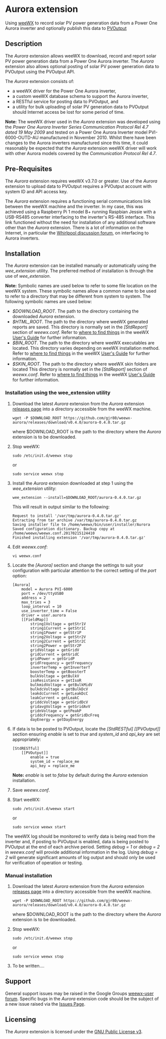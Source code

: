 # Aurora extension #

Using [weeWX](http://weewx.com/ "WeeWX - Open source software for your weather station") to record solar PV power generation data from a Power One Aurora inverter and optionally publish this data to [PVOutput](http://pvoutput.org/ "PVOutput.org")

## Description ##

The *Aurora* extension allows weeWX to download, record and report solar PV power generation data from a Power One Aurora inverter. The *Aurora* extension also allows optional posting of solar PV power generation data to PVOutput using the PVOutput API.

The *Aurora* extension consists of:
- a weeWX driver for the Power One Aurora inverter,
- a custom weeWX database schema to support the Aurora inverter,
- a RESTful service for posting data to PVOutput, and
- a utility for bulk uploading of solar PV generation data to PVOutput should Internet access be lost for some period of time.

**Note:** The weeWX driver used in the *Aurora* extension was developed using the *Power One Aurora Inverter Series Communication Protocol Rel 4.7 dated 19 May 2009* and tested on a Power One Aurora Inverter model PVI-6000-OUTD-AU manufactured in November 2010. Whilst there have been changes to the Aurora inverters manufactured since this time, it could reasonably be expected that the *Aurora* extension weeWX driver will work with other Aurora models covered by the *Communication Protocol Rel 4.7*.

## Pre-Requisites ##

The *Aurora* extension requires weeWX v3.7.0 or greater. Use of the *Aurora* extension to upload data to PVOutput requires a PVOutput account with system ID and API access key.

The *Aurora* extension requires a functioning serial communications link between the weeWX machine and the inverter. In my case, this was achieved using a Raspberry Pi 1 model B+ running Raspbian Jessie with a USB-RS485 converter interfacing to the inverter's RS-485 interface. This link functioned without the need for installation of any additional software other than the *Aurora* extension. There is a lot of information on the Internet, in particular the [Whirlpool discussion forum](http://forums.whirlpool.net.au/ "Whirlpool discussion forum"), on interfacing to Aurora inverters.

## Installation ##

The *Aurora* extension can be installed manually or automatically using the *wee_extension* utility. The preferred method of installation is through the use of *wee_extension*.

**Note:** Symbolic names are used below to refer to some file location on the weeWX system. These symbolic names allow a common name to be used to refer to a directory that may be different from system to system. The following symbolic names are used below:

-   *$DOWNLOAD_ROOT*. The path to the directory containing the downloaded *Aurora* extension.
-   *$HTML_ROOT*. The path to the directory where weeWX generated reports are saved. This directory is normally set in the *[StdReport]* section of *weewx.conf*. Refer to [where to find things](http://weewx.com/docs/usersguide.htm#Where_to_find_things "where to find things") in the weeWX [User's Guide](http://weewx.com/docs/usersguide.htm "User's Guide to the weeWX Weather System") for further information.
-   *$BIN_ROOT*. The path to the directory where weeWX executables are located. This directory varies depending on weeWX installation method. Refer to [where to find things](http://weewx.com/docs/usersguide.htm#Where_to_find_things "where to find things") in the weeWX [User's Guide](http://weewx.com/docs/usersguide.htm "User's Guide to the weeWX Weather System") for further information.
-   *$SKIN_ROOT*. The path to the directory where weeWX skin folders are located This directory is normally set in the *[StdReport]* section of *weewx.conf*. Refer to [where to find things](http://weewx.com/docs/usersguide.htm#Where_to_find_things "where to find things") in the weeWX [User's Guide](http://weewx.com/docs/usersguide.htm "User's Guide to the weeWX Weather System") for further information.

### Installation using the wee_extension utility ###

1.  Download the latest *Aurora* extension from the *Aurora* extension [releases page](https://github.com/gjr80/weewx-aurora/releases) into a directory accessible from the weeWX machine.
        
        wget -P $DOWNLOAD_ROOT https://github.com/gjr80/weewx-aurora/releases/download/v0.4.0/aurora-0.4.0.tar.gz

    where $DOWNLOAD_ROOT is the path to the directory where the *Aurora* extension is to be downloaded.  

1.  Stop weeWX:

        sudo /etc/init.d/weewx stop

    or

        sudo service weewx stop

1.  Install the *Aurora* extension downloaded at step 1 using the *wee_extension* utility:

        wee_extension --install=$DOWNLOAD_ROOT/aurora-0.4.0.tar.gz

    This will result in output similar to the following:

        Request to install '/var/tmp/aurora-0.4.0.tar.gz'
        Extracting from tar archive /var/tmp/aurora-0.4.0.tar.gz
        Saving installer file to /home/weewx/bin/user/installer/Aurora
        Saved configuration dictionary. Backup copy at /home/weewx/weewx.conf.20170215124410
        Finished installing extension '/var/tmp/aurora-0.4.0.tar.gz'

1.  Edit *weewx.conf*:

        vi weewx.conf
        
1.  Locate the *[Aurora]* section and change the settings to suit your configuration with particular attention to the correct setting of the *port* option:  

        [Aurora]
            model = Aurora PVI-6000
            port = /dev/ttyUSB0
            address = 2
            max_tries = 3
            loop_interval = 10
            use_inverter_time = False
            driver = user.aurora
            [[FieldMap]]
                string1Voltage = getStr1V
                string1Current = getStr1C
                string1Power = getStr1P
                string2Voltage = getStr2V
                string2Current = getStr2C
                string2Power = getStr2P
                gridVoltage = getGridV
                gridCurrent = getGridC
                gridPower = getGridP
                gridFrequency = getFrequency
                inverterTemp = getInverterT
                boosterTemp = getBoosterT
                bulkVoltage = getBulkV
                isoResistance = getIsoR
                bulkmidVoltage = getBulkMidV
                bulkdcVoltage = getBulkDcV
                leakdcCurrent = getLeakDcC
                leakCurrent = getLeakC
                griddcVoltage = getGridDcV
                gridavgVoltage = getGridAvV
                gridnVoltage = getPeakP
                griddcFrequency = getGridDcFreq
                dayEnergy = getDayEnergy

1.  If data is to be posted to PVOutput, locate the *[StdRESTful] [[PVOutput]]* section ensuring *enable* is set to *true* and *system_id* and *api_key* are set appropriately:  

        [StdRESTful]
            [[PVOutput]]
                enable = true
                system_id = replace_me
                api_key = replace_me

    **Note:** *enable* is set to *false* by default during the *Aurora* extension installation.

1.  Save *weewx.conf*.

1.  Start weeWX:

        sudo /etc/init.d/weewx start

    or

        sudo service weewx start

The weeWX log should be monitored to verify data is being read from the inverter and, if posting to PVOutput is enabled, data is being posted to PVOutput at the end of each archive period. Setting *debug = 1* or *debug = 2* in *weewx.conf* will provide additional information in the log. Using *debug = 2* will generate significant amounts of log output and should only be used for verification of operation or testing.

### Manual installation ###

1.  Download the latest *Aurora* extension from the *Aurora* extension [releases page](https://github.com/gjr80/weewx-aurora/releases) into a directory accessible from the weeWX machine.

     
        wget -P $DOWNLOAD_ROOT https://github.com/gjr80/weewx-aurora/releases/download/v0.4.0/aurora-0.4.0.tar.gz

    where $DOWNLOAD_ROOT is the path to the directory where the *Aurora* extension is to be downloaded.  

1.  Stop weeWX:

        sudo /etc/init.d/weewx stop

    or

        sudo service weewx stop
        
1.  To be written....

## Support ##

General support issues may be raised in the Google Groups [weewx-user forum](https://groups.google.com/group/weewx-user "Google Groups weewx-user forum"). Specific bugs in the *Aurora* extension code should be the subject of a new issue raised via the [Issues Page](https://github.com/gjr80/weewx-aurora/issues "Aurora extension issues").
 
## Licensing ##

The *Aurora* extension is licensed under the [GNU Public License v3](https://github.com/gjr80/weewx-aurora/blob/master/LICENSE "Aurora extension license").

